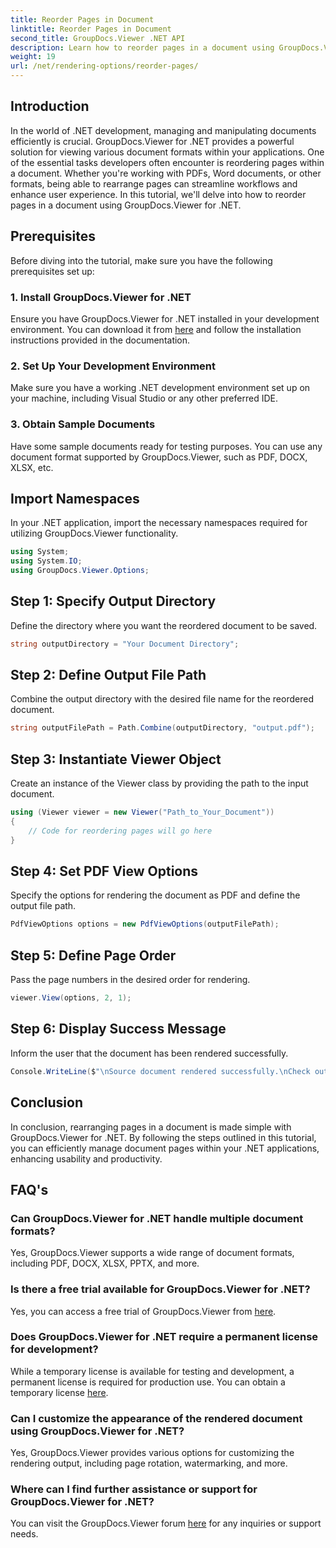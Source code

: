```yaml
---
title: Reorder Pages in Document
linktitle: Reorder Pages in Document
second_title: GroupDocs.Viewer .NET API
description: Learn how to reorder pages in a document using GroupDocs.Viewer for .NET. Follow our step-by-step tutorial for seamless document management.
weight: 19
url: /net/rendering-options/reorder-pages/
---
```

## Introduction
In the world of .NET development, managing and manipulating documents efficiently is crucial. GroupDocs.Viewer for .NET provides a powerful solution for viewing various document formats within your applications. One of the essential tasks developers often encounter is reordering pages within a document. Whether you're working with PDFs, Word documents, or other formats, being able to rearrange pages can streamline workflows and enhance user experience. In this tutorial, we'll delve into how to reorder pages in a document using GroupDocs.Viewer for .NET.
## Prerequisites
Before diving into the tutorial, make sure you have the following prerequisites set up:
### 1. Install GroupDocs.Viewer for .NET
Ensure you have GroupDocs.Viewer for .NET installed in your development environment. You can download it from [here](https://releases.groupdocs.com/viewer/net/) and follow the installation instructions provided in the documentation.
### 2. Set Up Your Development Environment
Make sure you have a working .NET development environment set up on your machine, including Visual Studio or any other preferred IDE.
### 3. Obtain Sample Documents
Have some sample documents ready for testing purposes. You can use any document format supported by GroupDocs.Viewer, such as PDF, DOCX, XLSX, etc.

## Import Namespaces
In your .NET application, import the necessary namespaces required for utilizing GroupDocs.Viewer functionality.

```csharp
using System;
using System.IO;
using GroupDocs.Viewer.Options;
```
## Step 1: Specify Output Directory
Define the directory where you want the reordered document to be saved.
```csharp
string outputDirectory = "Your Document Directory";
```
## Step 2: Define Output File Path
Combine the output directory with the desired file name for the reordered document.
```csharp
string outputFilePath = Path.Combine(outputDirectory, "output.pdf");
```
## Step 3: Instantiate Viewer Object
Create an instance of the Viewer class by providing the path to the input document.
```csharp
using (Viewer viewer = new Viewer("Path_to_Your_Document"))
{
    // Code for reordering pages will go here
}
```
## Step 4: Set PDF View Options
Specify the options for rendering the document as PDF and define the output file path.
```csharp
PdfViewOptions options = new PdfViewOptions(outputFilePath);
```
## Step 5: Define Page Order
Pass the page numbers in the desired order for rendering.
```csharp
viewer.View(options, 2, 1);
```
## Step 6: Display Success Message
Inform the user that the document has been rendered successfully.
```csharp
Console.WriteLine($"\nSource document rendered successfully.\nCheck output in {outputDirectory}.");
```

## Conclusion
In conclusion, rearranging pages in a document is made simple with GroupDocs.Viewer for .NET. By following the steps outlined in this tutorial, you can efficiently manage document pages within your .NET applications, enhancing usability and productivity.
## FAQ's
### Can GroupDocs.Viewer for .NET handle multiple document formats?
Yes, GroupDocs.Viewer supports a wide range of document formats, including PDF, DOCX, XLSX, PPTX, and more.
### Is there a free trial available for GroupDocs.Viewer for .NET?
Yes, you can access a free trial of GroupDocs.Viewer from [here](https://releases.groupdocs.com/).
### Does GroupDocs.Viewer for .NET require a permanent license for development?
While a temporary license is available for testing and development, a permanent license is required for production use. You can obtain a temporary license [here](https://purchase.groupdocs.com/temporary-license/).
### Can I customize the appearance of the rendered document using GroupDocs.Viewer for .NET?
Yes, GroupDocs.Viewer provides various options for customizing the rendering output, including page rotation, watermarking, and more.
### Where can I find further assistance or support for GroupDocs.Viewer for .NET?
You can visit the GroupDocs.Viewer forum [here](https://forum.groupdocs.com/c/viewer/9) for any inquiries or support needs.
